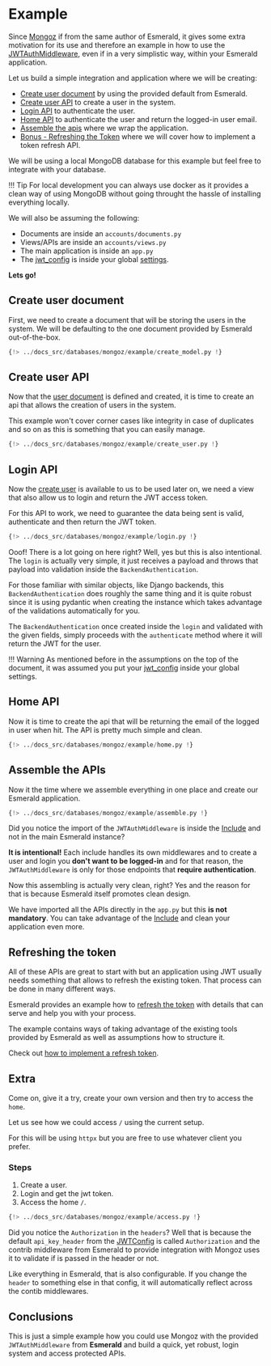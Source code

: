 # Example

Since [Mongoz](https://mongoz.tarsild.io) if from the same author of Esmerald, it gives some
extra motivation for its use and therefore an example in how to use the
[JWTAuthMiddleware](./middleware.md), even if in a very simplistic way, within your Esmerald application.


Let us build a simple integration and application where we will be creating:

- [Create user document](#create-user-document) by using the provided default from Esmerald.
- [Create user API](#create-user-api) to create a user in the system.
- [Login API](#login-api) to authenticate the user.
- [Home API](#home-api) to authenticate the user and return the logged-in user email.
- [Assemble the apis](#assemble-the-apis) where we wrap the application.
- [Bonus - Refreshing the Token](#refreshing-the-token) where we will cover how to implement a token refresh API.

We will be using a local MongoDB database for this example but feel free to integrate with your database.

!!! Tip
    For local development you can always use docker as it provides a clean way of using MongoDB
    without going throught the hassle of installing everything locally.

We will also be assuming the following:

- Documents are inside an `accounts/documents.py`
- Views/APIs are inside an `accounts/views.py`
- The main application is inside an `app.py`
- The [jwt_config](../../configurations/jwt.md#jwtconfig-and-application-settings)
is inside your global [settings](../../application/settings.md).

**Lets go!**

## Create user document

First, we need to create a document that will be storing the users in the system. We will be
defaulting to the one document provided by Esmerald out-of-the-box.

```python title="accounts/documents.py"
{!> ../docs_src/databases/mongoz/example/create_model.py !}
```

## Create user API

Now that the [user document](#create-user-document) is defined and created, it is time to create an api
that allows the creation of users in the system.

This example won't cover corner cases like integrity in case of duplicates and so on as this is
something that you can easily manage.

```python title="accounts/views.py"
{!> ../docs_src/databases/mongoz/example/create_user.py !}
```

## Login API

Now the [create user](#create-user-api) is available to us to be used later on, we need a view
that also allow us to login and return the JWT access token.

For this API to work, we need to guarantee the data being sent is valid, authenticate and then
return the JWT token.

```python title="accounts/views.py"
{!> ../docs_src/databases/mongoz/example/login.py !}
```

Ooof! There is a lot going on here right? Well, yes but this is also intentional. The `login`
is actually very simple, it just receives a payload and throws that payload into validation
inside the `BackendAuthentication`.

For those familiar with similar objects, like Django backends, this `BackendAuthentication` does
roughly the same thing and it is quite robust since it is using pydantic when creating the instance
which takes advantage of the validations automatically for you.

The `BackendAuthentication` once created inside the `login` and validated with the given fields,
simply proceeds with the `authenticate` method where it will return the JWT for the user.

!!! Warning
    As mentioned before in the assumptions on the top of the document, it was assumed you put your
    [jwt_config](../../configurations/jwt.md#jwtconfig-and-application-settings) inside your global settings.

## Home API

Now it is time to create the api that will be returning the email of the logged in user when hit.
The API is pretty much simple and clean.

```python title="accounts/views.py"
{!> ../docs_src/databases/mongoz/example/home.py !}
```

## Assemble the APIs

Now it the time where we assemble everything in one place and create our Esmerald application.

```python title="app.py"
{!> ../docs_src/databases/mongoz/example/assemble.py !}
```

Did you notice the import of the `JWTAuthMiddleware` is inside the
[Include](../../routing/routes.md#include) and not in the main Esmerald instance?

**It is intentional!** Each include handles its own middlewares and to create a user and login
you **don't want to be logged-in** and for that reason, the `JWTAuthMiddleware` is only for those
endpoints that **require authentication**.

Now this assembling is actually very clean, right? Yes and the reason for that is because Esmerald
itself promotes clean design.

We have imported all the APIs directly in the `app.py` but this **is not mandatory**. You can
take advantage of the [Include](../../routing/routes.md#include) and clean your application
even more.

## Refreshing the token

All of these APIs are great to start with but an application using JWT usually needs something
that allows to refresh the existing token. That process can be done in many different ways.

Esmerald provides an example how to [refresh the token](../../configurations/jwt.md#the-claims) with
details that can serve and help you with your process.

The example contains ways of taking advantage of the existing tools provided by Esmerald as well
as assumptions how to structure it.

Check out [how to implement a refresh token](../../configurations/jwt.md#the-claims).

## Extra

Come on, give it a try, create your own version and then try to access the `home`.

Let us see how we could access `/` using the current setup.

For this will be using `httpx` but you are free to use whatever client you prefer.


### Steps

1. Create a user.
2. Login and get the jwt token.
3. Access the home `/`.

```python
{!> ../docs_src/databases/mongoz/example/access.py !}
```

Did you notice the `Authorization` in the `headers`? Well that is because the default `api_key_header`
from the [JWTConfig](../../configurations/jwt.md#parameters) is called `Authorization` and the
contrib middleware from Esmerald to provide integration with Mongoz uses it to validate if is passed
in the header or not.

Like everything in Esmerald, that is also configurable. If you change the `header` to something else
in that config, it will automatically reflect across the contib middlewares.

## Conclusions

This is just a simple example how you could use Mongoz with the provided `JWTAuthMiddleware`
from **Esmerald** and build a quick, yet robust, login system and access protected APIs.
